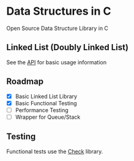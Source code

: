 # Data Structures in C
Open Source Data Structure Library in C

## Linked List (Doubly Linked List)
See the [API](https://github.com/johnsoga/data-structures/wiki/Basic-API) for basic usage information

## Roadmap
- [x] Basic Linked List Library
- [x] Basic Functional Testing
- [ ] Performance Testing
- [ ] Wrapper for Queue/Stack

## Testing
Functional tests use the [Check](https://github.com/libcheck/check) library.
